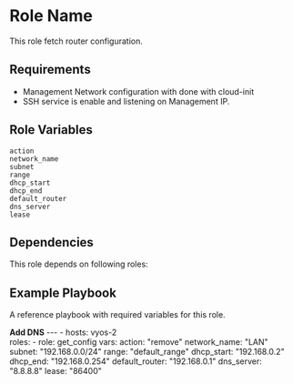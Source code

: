 Role Name
=========

This role fetch router configuration.

Requirements
------------

- Management Network configuration with done with cloud-init
- SSH service is enable and listening on Management IP.

Role Variables
--------------

```
action
network_name
subnet
range
dhcp_start
dhcp_end
default_router
dns_server
lease
```

Dependencies
------------

This role depends on following roles:

Example Playbook
----------------
A reference playbook with required variables for this role.

**Add DNS**
    ---
    - hosts: vyos-2        
      roles:
        - role: get_config
          vars:
            action: "remove"
            network_name: "LAN"
            subnet: "192.168.0.0/24"
            range: "default_range"
            dhcp_start: "192.168.0.2"
            dhcp_end: "192.168.0.254"
            default_router: "192.168.0.1"
            dns_server: "8.8.8.8"
            lease: "86400"
